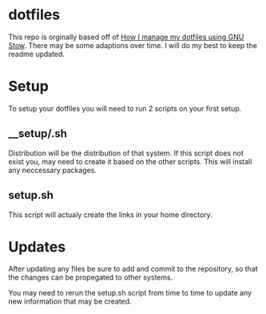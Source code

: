 dotfiles
========

This repo is orginally based off of [How I manage my dotfiles using GNU Stow](https://dev.to/spacerockmedia/how-i-manage-my-dotfiles-using-gnu-stow-4l59).  There may be some adaptions over time.  I will do my best to keep the readme updated.

# Setup
To setup your dotfiles you will need to run 2 scripts on your first setup.  

##  __setup/<distribution>.sh
Distribution will be the distribution of that system.  If this script does not exist you, may need to create it based on the other scripts.  This will install any neccessary packages.
## setup.sh
This script will actualy create the links in your home directory.

# Updates
After updating any files be sure to add and commit to the repository, so that the changes can be propegated to other systems.

You may need to rerun the setup.sh script from time to time to update any new information that may be created.
